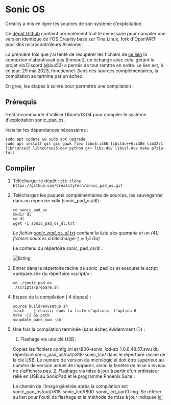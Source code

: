 # Sonic OS

Creality a mis en ligne les sources de son système d'exploitation.

Ce [dépôt Github](https://github.com/CrealityTech/sonic_pad_os) contient normalement tout le nécessaire pour compiler une version identique de l'OS Creality basé sur Tina Linux, fork d'OpenWRT pour des microcontrôleurs Allwinner.

La première fois que j'ai tenté de récupérer les fichiers de [ce lien](https://klipper.cxswyjy.com/download/sonic_dl/) la connexion n'aboutissait pas (timeout), un échange avec celui gérant le projet via Discord (@luo52) a permis de tout remttre en ordre. Le lien est, à ce jour, 29 mai 2023, fonctionnel. Sans ces sources complémentaires, la compilation se termine par un échec.

En gros, les étapes à suivre pour permettre une compilation :

## Prérequis

Il est recommandé d'utiliser Ubuntu18.04 pour compiler le système d'exploitation sonic_pad_os.

Installer les dépendances nécessaires :
```
sudo apt update && sudo apt upgrade
sudo apt install git gcc gawk flex libc6:i386 libstdc++6:i386 lib32z1 libncurses5 libncurses5-dev python g++ libz-dev libssl-dev make p7zip-full
```

## Compiler

1. Télécharger le dépôt : 
    `git clone https://github.com/CrealityTech/sonic_pad_os.git`
2. Téléchargez les paquets complémentaires de sources, les sauvegarder dans un réperoire «dl» (sonic_pad_os/dl) :
    ```
    cd sonic_pad_os
    mkdir dl
    cd dl
    wget -i sonic_pad_os_dl.txt
    ```
    *Le fichier [sonic_pad_os_dl.txt](https://raw.githubusercontent.com/fran6p/SonicPad/main/Fichiers/sonic_pad_os_dl.txt) contient la liste des quarante et un (41) fichiers sources à télécharger ( ≃ 1,5 Go)*
    
    Le contenu du répertoire sonic_pad_os/dl :
    
    ![listing](https://github.com/fran6p/SonicPad/blob/main/Images/sonic_os_dl-listing.jpg)
3. Entrer dans le répertoire racine de sonic_pad_os et exécuter le script «prepare.sh» du répertoire «script/»  :
    ```
    cd ~/sonic_pad_os
    ./scripts/prepare.sh
    ```
 4. Etapes de la compilation ( 4 étapes) :
     ```
     source build/envsetup.sh
     lunch    ; choisir dans la liste d'options, l'option 6 
     make -j2 && pack
     swupdate_pack_swu -ab
     ```
5. Une fois la compilation terminée (sans échec évidemment :smirk:) :
    1. Flashage via une clé USB :
    
    Copiez les fichiers config.ini et t800-sonic_lcd-ab_1.0.6.48.57.swu du répertoire sonic_pad_os/out/r818-sonic_lcd/ dans le répertoire racine de la clé USB.
    Le numéro de version du micrologiciel doit être supérieur au numéro de version actuel de l'appareil, sinon la fenêtre de mise à niveau ne s'affichera pas.
    2. Flashage via mise à jour à partir d'un ordinateur relié en USB au SonicPad et le programme Phoenix Suite :
    
    Le chemin de l'image générée après la compilation est sonic_pad_os/out/r818-sonic_lcd/t800-sonic_lcd_uart0.img.
    Se référer au lien pour l'outil de flashage et la méthode de mise à jour indiquée [ici](https://github.com/CrealityOfficial/Creality_Sonic_Pad_Firmware)



